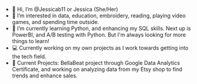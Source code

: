 - 👋 Hi, I’m @Jessicab11 or Jessica (She/Her)
- 👀 I’m interested in data, education, embroidery, reading, playing video games, and spending time outside.
- 🌱 I’m currently learning Python, and enhancing my SQL skills. Next up is PowerBI, and A/B testing with Python. But I'm always looking for more things to learn!
- :computer: Currently working on my own projects as I work towards getting into the tech field.
- :notebook: Current Projects: BellaBeat project through Google Data Analytics Certificate, and working on analyzing data from my Etsy shop to find trends and enhance sales.



<!---
Jessicab11/Jessicab11 is a ✨ special ✨ repository because its `README.md` (this file) appears on your GitHub profile.
You can click the Preview link to take a look at your changes.
--->
